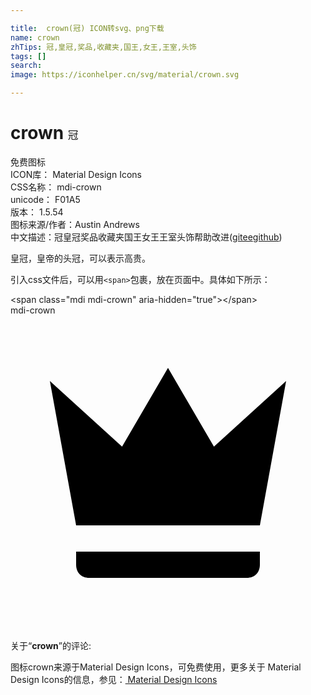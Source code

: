 ```yaml
---

title:  crown(冠) ICON转svg、png下载
name: crown
zhTips: 冠,皇冠,奖品,收藏夹,国王,女王,王室,头饰
tags: []
search: 
image: https://iconhelper.cn/svg/material/crown.svg

---
```


# crown  <small style="font-size: 60%;font-weight: 100">冠</small>


<div class="detail-page">
<p>
<span><span class="badge-success badge">免费图标</span> </span>
<br/>
<span>
ICON库：
<span class="badge-secondary badge">Material Design Icons</span> 
</span>
<br/>
<span>
CSS名称：
<span class="badge-secondary badge">mdi-crown</span> 
</span>
<br/>
<span>
unicode：
<span class="badge-secondary badge">F01A5</span> 
<copy-btn content='F01A5' btn-title=""></copy-btn>
<copy-btn :content='String.fromCodePoint(parseInt("F01A5", 16))' btn-title="复制U"></copy-btn>
</span>
<br/>
<span>
版本：
<span class="badge-secondary badge">1.5.54</span> 
</span>
<br/>
<span>图标来源/作者：<span class="badge-light badge">Austin Andrews</span></span> 
<br/>
<span class="zh-detail">中文描述：<span class="badge-primary badge">冠</span><span class="badge-primary badge">皇冠</span><span class="badge-primary badge">奖品</span><span class="badge-primary badge">收藏夹</span><span class="badge-primary badge">国王</span><span class="badge-primary badge">女王</span><span class="badge-primary badge">王室</span><span class="badge-primary badge">头饰</span><span class="help-link"><span>帮助改进</span>(<a href="https://gitee.com/liuwave/icon-helper/edit/master/json/material/crown.json" target="_blank" rel="noopener noreferrer">gitee</a><a href="https://github.com/liuwave/icon-helper/edit/master/json/material/crown.json" target="_blank" rel="noopener noreferrer">github</a></span>)</span><br/>
</p>
</div><div class="description description alert alert-light">皇冠，皇帝的头冠，可以表示高贵。</div>
<div class="alert alert-dark">
  <i class="mdi mdi-crown mdi-48px"></i>
  <i class="mdi mdi-crown mdi-36px"></i>
  <i class="mdi mdi-crown mdi-24px"></i>
  <i class="mdi mdi-crown mdi-18px"></i>
</div>
<div>
  <p>引入css文件后，可以用<code>&lt;span&gt;</code>包裹，放在页面中。具体如下所示：    
  </p>
  <div class="alert alert-primary" style="font-size: 14px">
    &lt;span class="mdi mdi-crown" aria-hidden="true"&gt;&lt;/span&gt;
    <copy-btn content='<span class="mdi mdi-crown" aria-hidden="true"></span>'></copy-btn>
  </div>
  <div class="alert alert-secondary">
    <i class="mdi mdi-crown"
    style="font-size: 24px"
    aria-hidden="true"></i> mdi-crown
    <copy-btn content="mdi-crown" btn-title="复制图标名称"></copy-btn>
  </div>
</div>
<div id="svg" class="svg-wrap">
<svg xmlns="http://www.w3.org/2000/svg" viewBox="0 0 24 24"><path d="M5 16L3 5L8.5 10L12 4L15.5 10L21 5L19 16H5M19 19C19 19.6 18.6 20 18 20H6C5.4 20 5 19.6 5 19V18H19V19Z" /></svg>
</div>
<detail full-name='mdi-crown'></detail>
<div class="icon-detail__container">
<p>关于“<b>crown</b>”的评论:</p>
</div>
<Vssue title="关于“crown”的评论" />    
<div><p>图标crown来源于Material Design Icons，可免费使用，更多关于 Material Design Icons的信息，参见：<a target="_blank" href="https://iconhelper.cn/material.html"> Material Design Icons</a>
</p></div>

